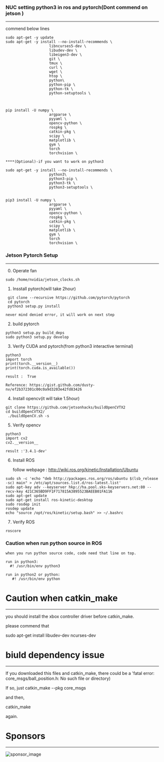 
### NUC setting python3 in ros and pytorch(Dont commend on jetson )
----------------------------------------------------------------------------------------------------
commend below lines 

```
sudo apt-get -y update
sudo apt-get -y install --no-install-recommends \
                    libncurses5-dev \
                    libudev-dev \
                    libeigen3-dev \
                    git \
                    tmux \
                    curl \
                    wget \
                    htop \
                    python\
                    python-pip \
                    python-tk \
                    python-setuptools \
                    

                    
pip install -U numpy \
                    argparse \
                    pyyaml \
                    opencv-python \
                    rospkg \
                    catkin-pkg \
                    scipy \
                    matplotlib \
                    gym \
                    torch
                    torchvision \
                    
****(Optional)-if you want to work on python3

sudo apt-get -y install --no-install-recommends \
                    python3\
                    python3-pip \
                    python3-tk \
                    python3-setuptools \
                    
                    
pip3 install -U numpy \
                    argparse \
                    pyyaml \
                    opencv-python \
                    rospkg \
                    catkin-pkg \
                    scipy \
                    matplotlib \
                    gym \
                    torch
                    torchvision \
```


### Jetson Pytorch Setup
----------------------------------------------------------------------------------------------------

0. Operate fan
```
sudo /home/nvidia/jetson_clocks.sh
```
1. Insstall pytorch(will take 2hour)
```
 git clone --recursive https://github.com/pytorch/pytorch
 cd pytorch
 python3 setup.py install
```
    never mind denied error, it will work on next step

2. build pytorch

```
python3 setup.py build_deps
sudo python3 setup.py develop
```
3. Verify CUDA and pytorch(from python3 interactive terminal)
```
python3
import torch
print(torch.__version__)
print(torch.cuda.is_available())
```
    result :  True

    Reference: https://gist.github.com/dusty-nv/ef2b372301c00c0a9d3203e42fd83426

4. Install opencv(it will take 1.5hour)
```
git clone https://github.com/jetsonhacks/buildOpenCVTX2
cd buildOpenCVTX2/
 ./buildOpenCV.sh -s
 ```
 5. Verify opencv
```
python3
import cv2
cv2.__version__
```
    result :'3.4.1-dev'
 
 
 6. Install ROS
 
    follow webpage : http://wiki.ros.org/kinetic/Installation/Ubuntu
 ```
sudo sh -c 'echo "deb http://packages.ros.org/ros/ubuntu $(lsb_release -sc) main" > /etc/apt/sources.list.d/ros-latest.list'
sudo apt-key adv --keyserver hkp://ha.pool.sks-keyservers.net:80 --recv-key 421C365BD9FF1F717815A3895523BAEEB01FA116 
sudo apt-get update
sudo apt-get install ros-kinetic-desktop
sudo rosdep init
rosdep update
echo "source /opt/ros/kinetic/setup.bash" >> ~/.bashrc
```
 7. Verify ROS
```
roscore
```

### Caution when run python source in ROS
```
when you run python source code, code need that line on top.

run in python3:
  #! /usr/bin/env python3
  
run in python2 or python:
   #! /usr/bin/env python
```

# Caution when catkin_make
----------------------------------------------------------------------------------------------------

you should install the xbox controller driver before catkin_make.

please commend that

sudo apt-get install libudev-dev ncurses-dev

# biuld dependency issue
----------------------------------------------------------------------------------------------------
If you downloaded this files and catkin_make, there could be a 'fatal error: core_msgs/ball_position.h: No such file or directory)

If so, just
catkin_make --pkg core_msgs

and then,

catkin_make

again. 

# Sponsors
----------------------------------------------------------------------------------------------------
![sponsor_image](https://user-images.githubusercontent.com/47877833/54169800-90c45280-44b7-11e9-9878-3048ad1050c0.png)





